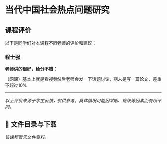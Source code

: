 # 当代中国社会热点问题研究

## 课程评价

以下是同学们对本课程不同老师的评价和建议：

### 程士强

**老师讲的很好，给分不错：**

（网课）基本上就是看视频然后老师会发一下话题讨论，期末是写一篇论文，差重不超过10%

---

*以上评价来源于学生反馈，仅供参考。具体情况可能因学期、班级等因素而有所不同。*
## 📄 文件目录与下载

_该课程暂无文件资料。_
